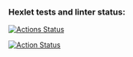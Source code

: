 ### Hexlet tests and linter status:

[![Actions Status](https://github.com/EugeneChintsov/python-project-50/actions/workflows/hexlet-check.yml/badge.svg)](https://github.com/EugeneChintsov/python-project-50/actions)

[![Action Status](https://github.com/eugenechintsov/python-project-50/actions/workflows/gendiff-check.yaml/badge.svg)](https://github.com/eugenechintsov/python-project-50/actions/workflows/gendiff-check.yaml)
